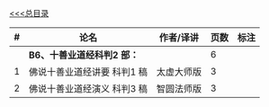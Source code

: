 [<<<总目录](../index.md)


|#|论名| 作者/译讲|页数|标注|
|-|-----------------------|---|--|--|
||**B6、十善业道经科判2 部：**||6|
|1|佛说十善业道经讲要 科判1 稿| 太虚大师版|3|
|2|佛说十善业道经演义 科判3 稿| 智圆法师版|3|
